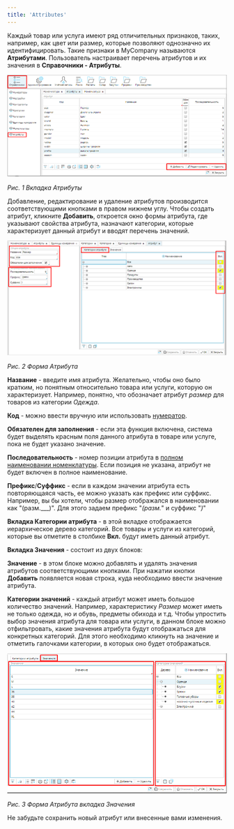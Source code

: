 ```yaml
---
title: 'Attributes'
---
```


Каждый товар или услуга имеют ряд отличительных признаков, таких, например, как цвет или размер, которые позволяют однозначно их идентифицировать. Такие признаки в MyCompany называются **Атрибутами**. Пользователь настраивает перечень атрибутов и их значения в **Справочники - Атрибуты**.

![](attachments/12812594/12812597.png)

*Рис. 1 Вкладка Атрибуты*

  

Добавление, редактирование и удаление атрибутов производится соответствующими кнопками в правом нижнем углу. Чтобы создать атрибут, кликните **Добавить**, откроется окно формы атрибута, где указывают свойства атрибута, назначают категории, которые характеризует данный атрибут и вводят перечень значений.

![](attachments/12812594/12812596.png)

*Рис. 2 Форма Атрибута*

  

**Название** - введите имя атрибута. Желательно, чтобы оно было кратким, но понятным относительно товара или услуги, которую он характеризует. Например, понятно, что обозначает атрибут *размер* для товаров из категории *Одежда*.

**Код** - можно ввести вручную или использовать [нумератор](Numerators.md).

**Обязателен для заполнения** - если эта функция включена, система будет выделять красным поля данного атрибута в товаре или услуге, пока не будет указано значение.

**Последовательность** - номер позиции атрибута в [полном наименовании номенклатуры](Items_directory.md#Itemhead). Если позиция не указана, атрибут не будет включен в полное наименование.

**Префикс**/**Суффикс** - если в каждом значении атрибута есть повторяющаяся часть, ее можно указать как префикс или суффикс. Например, вы бы хотели, чтобы размер отображался в наименовании как "(разм.\_\_\_)". Для этого задаем префикс "*(разм.*" и суффикс "*)*"

**Вкладка Категории атрибута** - в этой вкладке отображается иерархическое дерево категорий. Все товары и услуги из категорий, которые вы отметите в столбике **Вкл.** будут иметь данный атрибут.

**Вкладка Значения** - состоит из двух блоков:

**Значение** - в этом блоке можно добавлять и удалять значения атрибутов соответствующими кнопками. При нажатии кнопки **Добавить** появляется новая строка, куда необходимо ввести значение атрибута.

**Категории значений** - каждый атрибут может иметь большое количество значений. Например, характеристику *Размер* может иметь не только одежда, но и обувь, предметы обихода и т.д. Чтобы упростить выбор значения атрибута для товара или услуги, в данном блоке можно отфильтровать, какие значения атрибута будут отображаться для конкретных категорий. Для этого необходимо кликнуть на значение и отметить галочками категории, в которых оно будет отображаться.

![](attachments/12812594/12812595.png)

*Рис. 3 Форма Атрибута вкладка Значения*

  

Не забудьте сохранить новый атрибут или внесенные вами изменения.

  



  

